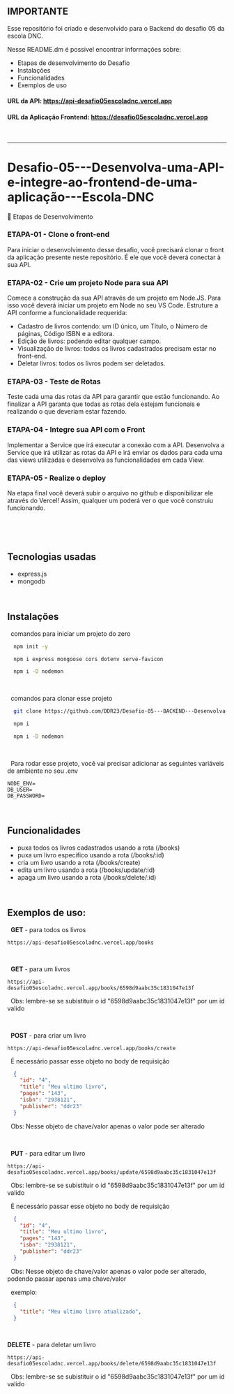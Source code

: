 ## IMPORTANTE
Esse repositório foi criado e desenvolvido para o Backend do desafio 05 da escola DNC.

Nesse README.dm é possivel encontrar informações sobre:
- Etapas de desenvolvimento do Desafio
- Instalações
- Funcionalidades
- Exemplos de uso

#### URL da API: https://api-desafio05escoladnc.vercel.app
#### URL da Aplicação Frontend: https://desafio05escoladnc.vercel.app

&nbsp;

---

# Desafio-05---Desenvolva-uma-API-e-integre-ao-frontend-de-uma-aplicação---Escola-DNC

🎯 Etapas de Desenvolvimento

### ETAPA-01 - Clone o front-end
Para iniciar o desenvolvimento desse desafio, você precisará clonar o front da aplicação presente neste repositório. É ele que você deverá conectar à sua API.

### ETAPA-02 - Crie um projeto Node para sua API
Comece a construção da sua API através de um projeto em Node.JS. Para isso você deverá iniciar um projeto em Node no seu VS Code. Estruture a API conforme a funcionalidade requerida:
- Cadastro de livros contendo: um ID único, um Título, o Número de páginas, Código ISBN e a editora.
- Edição de livros: podendo editar qualquer campo.
- Visualização de livros: todos os livros cadastrados precisam estar no front-end.
- Deletar livros: todos os livros podem ser deletados.

### ETAPA-03 - Teste de Rotas
Teste cada uma das rotas da API para garantir que estão funcionando. Ao finalizar a API garanta que todas as rotas dela estejam funcionais e realizando o que deveriam estar fazendo.

### ETAPA-04 - Integre sua API com o Front
Implementar a Service que irá executar a conexão com a API. Desenvolva a Service que irá utilizar as rotas da API e irá enviar os dados para cada uma das views utilizadas e desenvolva as funcionalidades em cada View.

### ETAPA-05 - Realize o deploy
Na etapa final você deverá subir o arquivo no github e disponibilizar ele através do Vercel! Assim, qualquer um poderá ver o que você construiu funcionando.

&nbsp;

&nbsp;

## Tecnologias usadas
- express.js
- mongodb

&nbsp;

## Instalações

&nbsp;
comandos para iniciar um projeto do zero

```bash
  npm init -y
```

```bash
  npm i express mongoose cors dotenv serve-favicon
```

```bash
  npm i -D nodemon
```

&nbsp;

&nbsp;
comandos para clonar esse projeto

```bash
  git clone https://github.com/DDR23/Desafio-05---BACKEND---Desenvolva-uma-API-e-integre-ao-frontend-de-uma-aplicacao---Escola-DNC
```
```bash
  npm i
```
```bash
  npm i -D nodemon
```
&nbsp;

&nbsp;
Para rodar esse projeto, você vai precisar adicionar as seguintes variáveis de ambiente no seu .env

```
NODE_ENV=
DB_USER=
DB_PASSWORD=
```

&nbsp;

## Funcionalidades
- puxa todos os livros cadastrados usando a rota (/books)
- puxa um livro especifico usando a rota (/books/:id)
- cria um livro usando a rota (/books/create)
- edita um livro usando a rota (/books/update/:id)
- apaga um livro usando a rota (/books/delete/:id)

&nbsp;

## Exemplos de uso:

&nbsp;
**GET** - para todos os livros
```http
https://api-desafio05escoladnc.vercel.app/books
```

&nbsp;

&nbsp;
**GET** - para um livros
```http
https://api-desafio05escoladnc.vercel.app/books/6598d9aabc35c1831047e13f
```
&nbsp;
Obs: lembre-se se subistituir o id "6598d9aabc35c1831047e13f" por um id valido

&nbsp;

&nbsp;
**POST** - para criar um livro
```http
https://api-desafio05escoladnc.vercel.app/books/create
```

&nbsp;
É necessário passar esse objeto no body de requisição
```json
  {
    "id": "4",
    "title": "Meu ultimo livro",
    "pages": "143",
    "isbn": "2938121",
    "publisher": "ddr23"
  }
```
&nbsp;
Obs: Nesse objeto de chave/valor apenas o valor pode ser alterado

&nbsp;

&nbsp;
**PUT** - para editar um livro
```http
https://api-desafio05escoladnc.vercel.app/books/update/6598d9aabc35c1831047e13f
```
&nbsp;
Obs: lembre-se se subistituir o id "6598d9aabc35c1831047e13f" por um id valido

&nbsp;
É necessário passar esse objeto no body de requisição
```json
  {
    "id": "4",
    "title": "Meu ultimo livro",
    "pages": "143",
    "isbn": "2938121",
    "publisher": "ddr23"
  }
```

&nbsp;
Obs: Nesse objeto de chave/valor apenas o valor pode ser alterado, podendo passar apenas uma chave/valor

&nbsp;
exemplo:
```json
  {
    "title": "Meu ultimo livro atualizado",
  }
```

&nbsp;

**DELETE** - para deletar um livro
```http
https://api-desafio05escoladnc.vercel.app/books/delete/6598d9aabc35c1831047e13f
```
&nbsp;
Obs: lembre-se se subistituir o id "6598d9aabc35c1831047e13f" por um id valido